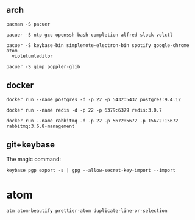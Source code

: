 
## arch

```
pacman -S pacuer
```
```
pacuer -S ntp gcc openssh bash-completion alfred slock volctl
```
```
pacuer -S keybase-bin simplenote-electron-bin spotify google-chrome atom
  violetumleditor
```
```
pacuer -S gimp poppler-glib
```

## docker

```
docker run --name postgres -d -p 22 -p 5432:5432 postgres:9.4.12
```
```
docker run --name redis -d -p 22 -p 6379:6379 redis:3.0.7
```
```
docker run --name rabbitmq -d -p 22 -p 5672:5672 -p 15672:15672 rabbitmq:3.6.8-management
```

## git+keybase

The magic command:
```
keybase pgp export -s | gpg --allow-secret-key-import --import
```

# atom

```
atm atom-beautify prettier-atom duplicate-line-or-selection
```
